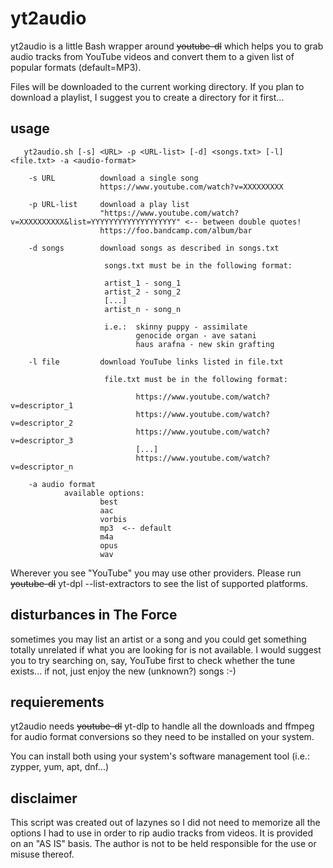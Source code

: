 # yt2audio

yt2audio is a little Bash wrapper around ~~youtube-dl~~ which helps you to grab audio tracks from YouTube videos and convert them to a given list of popular formats (default=MP3).<p>
Files will be downloaded to the current working directory. If you plan to download a playlist, I suggest you to create a directory for it first...<p>

## usage
       yt2audio.sh [-s] <URL> -p <URL-list> [-d] <songs.txt> [-l] <file.txt> -a <audio-format>

        -s URL          download a single song
                        https://www.youtube.com/watch?v=XXXXXXXXX

        -p URL-list     download a play list
                        "https://www.youtube.com/watch?v=XXXXXXXXXX&list=YYYYYYYYYYYYYYYYYYY" <-- between double quotes!
                        https://foo.bandcamp.com/album/bar

        -d songs        download songs as described in songs.txt
    
                         songs.txt must be in the following format:

                         artist_1 - song_1
                         artist_2 - song_2
                         [...]
                         artist_n - song_n

                         i.e.:  skinny puppy - assimilate
                                genocide organ - ave satani
                                haus arafna - new skin grafting

        -l file         download YouTube links listed in file.txt
    
                         file.txt must be in the following format:
                         
                                https://www.youtube.com/watch?v=descriptor_1
                                https://www.youtube.com/watch?v=descriptor_2
                                https://www.youtube.com/watch?v=descriptor_3
                                [...]
                                https://www.youtube.com/watch?v=descriptor_n

        -a audio format
                available options: 
                        best
                        aac
                        vorbis
                        mp3  <-- default
                        m4a
                        opus
                        wav


Wherever you see "YouTube" you may use other providers. Please run ~~youtube-dl~~ yt-dpl --list-extractors to see the list of supported platforms.

## disturbances in The Force
sometimes you may list an artist or a song and you could get something totally unrelated if what you are looking for is not available. I would suggest you to try searching on, say, YouTube first to check whether the tune exists... if not, just enjoy the new (unknown?) songs :-)

## requierements
yt2audio needs ~~youtube-dl~~ yt-dlp to handle all the downloads and ffmpeg for audio format conversions so they need to be installed on your system.<p>
You can install both using your system's software management tool (i.e.: zypper, yum, apt, dnf...)<p>

## disclaimer
This script was created out of lazynes so I did not need to memorize all the options I had to use in order to rip audio tracks from videos. It is provided on an "AS IS" basis. The author is not to be held responsible for the use or misuse thereof.
